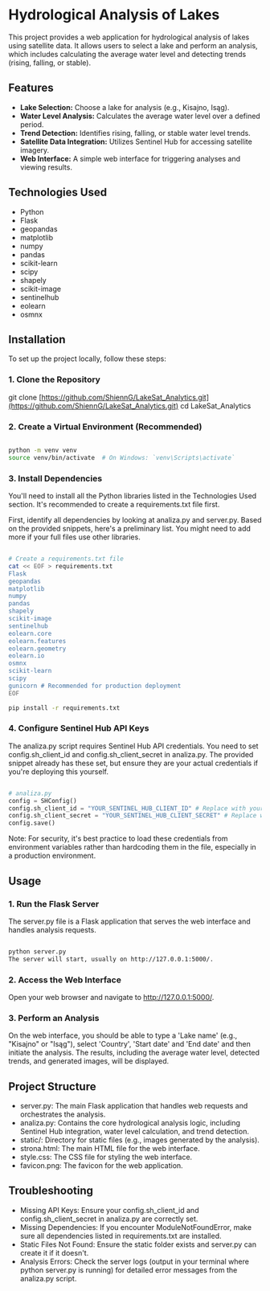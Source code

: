 # Hydrological Analysis of Lakes

This project provides a web application for hydrological analysis of lakes using satellite data. It allows users to select a lake and perform an analysis, which includes calculating the average water level and detecting trends (rising, falling, or stable).

## Features

* **Lake Selection:** Choose a lake for analysis (e.g., Kisajno, Isąg).
* **Water Level Analysis:** Calculates the average water level over a defined period.
* **Trend Detection:** Identifies rising, falling, or stable water level trends.
* **Satellite Data Integration:** Utilizes Sentinel Hub for accessing satellite imagery.
* **Web Interface:** A simple web interface for triggering analyses and viewing results.

## Technologies Used

* Python
* Flask
* geopandas
* matplotlib
* numpy
* pandas
* scikit-learn
* scipy
* shapely
* scikit-image
* sentinelhub
* eolearn
* osmnx

## Installation

To set up the project locally, follow these steps:

### 1. Clone the Repository

git clone [https://github.com/ShiennG/LakeSat_Analytics.git](https://github.com/ShiennG/LakeSat_Analytics.git)
cd LakeSat_Analytics

### 2. Create a Virtual Environment (Recommended)
```Bash

python -m venv venv
source venv/bin/activate  # On Windows: `venv\Scripts\activate`
```
### 3. Install Dependencies
You'll need to install all the Python libraries listed in the Technologies Used section. It's recommended to create a requirements.txt file first.

First, identify all dependencies by looking at analiza.py and server.py. Based on the provided snippets, here's a preliminary list. You might need to add more if your full files use other libraries.

```Bash

# Create a requirements.txt file
cat << EOF > requirements.txt
Flask
geopandas
matplotlib
numpy
pandas
shapely
scikit-image
sentinelhub
eolearn.core
eolearn.features
eolearn.geometry
eolearn.io
osmnx
scikit-learn
scipy
gunicorn # Recommended for production deployment
EOF

pip install -r requirements.txt
```

### 4. Configure Sentinel Hub API Keys
The analiza.py script requires Sentinel Hub API credentials. You need to set config.sh_client_id and config.sh_client_secret in analiza.py. The provided snippet already has these set, but ensure they are your actual credentials if you're deploying this yourself.

```Python

# analiza.py
config = SHConfig()
config.sh_client_id = "YOUR_SENTINEL_HUB_CLIENT_ID" # Replace with your client ID
config.sh_client_secret = "YOUR_SENTINEL_HUB_CLIENT_SECRET" # Replace with your client secret
config.save()
```
Note: For security, it's best practice to load these credentials from environment variables rather than hardcoding them in the file, especially in a production environment.

## Usage
### 1. Run the Flask Server
The server.py file is a Flask application that serves the web interface and handles analysis requests.

```Bash

python server.py
The server will start, usually on http://127.0.0.1:5000/.
```

### 2. Access the Web Interface
Open your web browser and navigate to http://127.0.0.1:5000/.

### 3. Perform an Analysis
On the web interface, you should be able to type a 'Lake name' (e.g., "Kisajno" or "Isąg"), select 'Country', 'Start date' and 'End date' and then initiate the analysis. The results, including the average water level, detected trends, and generated images, will be displayed.

## Project Structure

* server.py: The main Flask application that handles web requests and orchestrates the analysis.
* analiza.py: Contains the core hydrological analysis logic, including Sentinel Hub integration, water level calculation, and trend detection.
* static/: Directory for static files (e.g., images generated by the analysis).
* strona.html: The main HTML file for the web interface.
* style.css: The CSS file for styling the web interface.
* favicon.png: The favicon for the web application.

## Troubleshooting

* Missing API Keys: Ensure your config.sh_client_id and config.sh_client_secret in analiza.py are correctly set.
* Missing Dependencies: If you encounter ModuleNotFoundError, make sure all dependencies listed in requirements.txt are installed.
* Static Files Not Found: Ensure the static folder exists and server.py can create it if it doesn't.
* Analysis Errors: Check the server logs (output in your terminal where python server.py is running) for detailed error messages from the analiza.py script.

